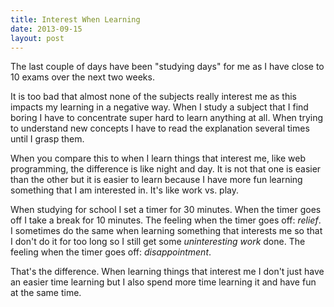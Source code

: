 ```yaml
---
title: Interest When Learning
date: 2013-09-15
layout: post
---
```

The last couple of days have been "studying days" for me as I have close to 10 exams over the next two weeks.

It is too bad that almost none of the subjects really interest me as this impacts my learning in a negative way. When I study a subject that I find boring I have to concentrate super hard to learn anything at all. When trying to understand new concepts I have to read the explanation several times until I grasp them.

When you compare this to when I learn things that interest me, like web programming, the difference is like night and day. It is not that one is easier than the other but it is easier to learn because I have more fun learning something that I am interested in. It's like work vs. play.

When studying for school I set a timer for 30 minutes. When the timer goes off I take a break for 10 minutes. The feeling when the timer goes off: *relief*. I sometimes do the same when learning something that interests me so that I don't do it for too long so I still get some *uninteresting work* done. The feeling when the timer goes off: *disappointment*.

That's the difference. When learning things that interest me I don't just have an easier time learning but I also spend more time learning it and have fun at the same time. 